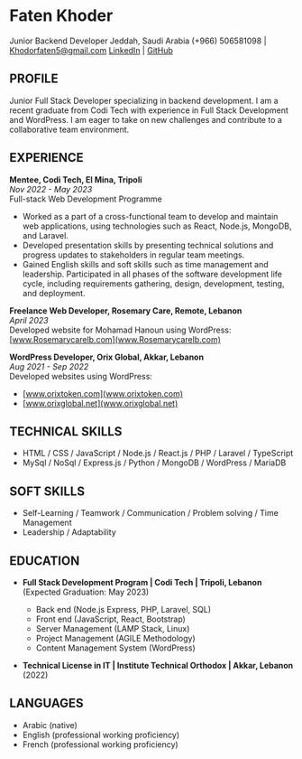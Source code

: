 # Faten Khoder

Junior Backend Developer
Jeddah, Saudi Arabia
(+966) 506581098 | Khodorfaten5@gmail.com
[LinkedIn](linkedin.com/in/faten-khoder-fk2003) | [GitHub](github.com/Fatenkh7)

## PROFILE

Junior Full Stack Developer specializing in backend development. I am a recent graduate from Codi Tech with experience in Full Stack Development and WordPress. I am eager to take on new challenges and contribute to a collaborative team environment.

## EXPERIENCE

**Mentee, Codi Tech, El Mina, Tripoli**  
_Nov 2022 - May 2023_  
Full-stack Web Development Programme

- Worked as a part of a cross-functional team to develop and maintain web applications, using technologies such as React, Node.js, MongoDB, and Laravel.
- Developed presentation skills by presenting technical solutions and progress updates to stakeholders in regular team meetings.
- Gained English skills and soft skills such as time management and leadership. Participated in all phases of the software development life cycle, including requirements gathering, design, development, testing, and deployment.

**Freelance Web Developer, Rosemary Care, Remote, Lebanon**  
_April 2023_  
Developed website for Mohamad Hanoun using WordPress: [www.Rosemarycarelb.com](www.Rosemarycarelb.com)

**WordPress Developer, Orix Global, Akkar, Lebanon**  
_Aug 2021 - Sep 2022_  
Developed websites using WordPress:

- [www.orixtoken.com](www.orixtoken.com)
- [www.orixglobal.net](www.orixglobal.net)

## TECHNICAL SKILLS

- HTML / CSS / JavaScript / Node.js / React.js / PHP / Laravel / TypeScript
- MySql / NoSql / Express.js / Python / MongoDB / WordPress / MariaDB

## SOFT SKILLS

- Self-Learning / Teamwork / Communication / Problem solving / Time Management
- Leadership / Adaptability

## EDUCATION

- **Full Stack Development Program | Codi Tech | Tripoli, Lebanon**  
  (Expected Graduation: May 2023)

  - Back end (Node.js Express, PHP, Laravel, SQL)
  - Front end (JavaScript, React, Bootstrap)
  - Server Management (LAMP Stack, Linux)
  - Project Management (AGILE Methodology)
  - Content Management System (WordPress)

- **Technical License in IT | Institute Technical Orthodox | Akkar, Lebanon**  
  (2022)

## LANGUAGES

- Arabic (native)
- English (professional working proficiency)
- French (professional working proficiency)
